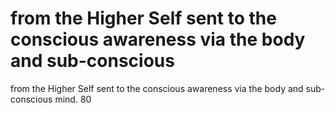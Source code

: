 # from the Higher Self sent to the conscious awareness via the body and sub-conscious

from the Higher Self sent to the conscious awareness via the body and sub-conscious
mind.
80